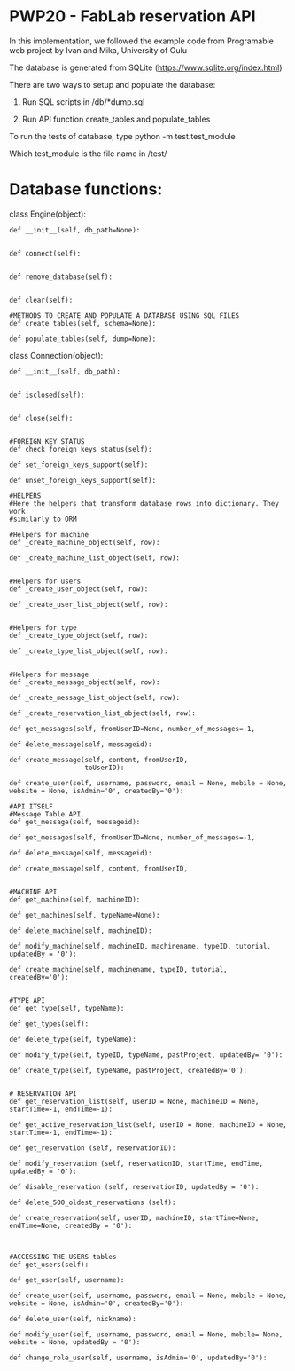 # PWP20 - FabLab reservation API
In this implementation, we followed the example code from Programable web project by Ivan and Mika, University of Oulu

The database is generated from SQLite (https://www.sqlite.org/index.html)

There are two ways to setup and populate the database:

1. Run SQL scripts in /db/*dump.sql 

2. Run API function create_tables and populate_tables

To run the tests of database, type 
python -m test.test_module

Which test_module is the file name in /test/

# Database functions:
class Engine(object):

    def __init__(self, db_path=None):


    def connect(self):


    def remove_database(self):


    def clear(self):

    #METHODS TO CREATE AND POPULATE A DATABASE USING SQL FILES
    def create_tables(self, schema=None):

    def populate_tables(self, dump=None):
 

class Connection(object):
    
    def __init__(self, db_path):


    def isclosed(self):


    def close(self):


    #FOREIGN KEY STATUS
    def check_foreign_keys_status(self):

    def set_foreign_keys_support(self):

    def unset_foreign_keys_support(self):

    #HELPERS
    #Here the helpers that transform database rows into dictionary. They work
    #similarly to ORM

    #Helpers for machine
    def _create_machine_object(self, row):

    def _create_machine_list_object(self, row):


    #Helpers for users
    def _create_user_object(self, row):

    def _create_user_list_object(self, row):


    #Helpers for type
    def _create_type_object(self, row):
        
    def _create_type_list_object(self, row):

        
    #Helpers for message
    def _create_message_object(self, row):

    def _create_message_list_object(self, row):
       
    def _create_reservation_list_object(self, row):

    def get_messages(self, fromUserID=None, number_of_messages=-1,

    def delete_message(self, messageid):

    def create_message(self, content, fromUserID,
                       toUserID):

    def create_user(self, username, password, email = None, mobile = None, website = None, isAdmin='0', createdBy='0'):

    #API ITSELF
    #Message Table API.
    def get_message(self, messageid):

    def get_messages(self, fromUserID=None, number_of_messages=-1,

    def delete_message(self, messageid):

    def create_message(self, content, fromUserID,        


    #MACHINE API
    def get_machine(self, machineID):
        
    def get_machines(self, typeName=None):
        
    def delete_machine(self, machineID):

    def modify_machine(self, machineID, machinename, typeID, tutorial, updatedBy = '0'):

    def create_machine(self, machinename, typeID, tutorial, createdBy='0'):
         

    #TYPE API
    def get_type(self, typeName):

    def get_types(self):

    def delete_type(self, typeName):
        
    def modify_type(self, typeID, typeName, pastProject, updatedBy= '0'):
       
    def create_type(self, typeName, pastProject, createdBy='0'):
        

    # RESERVATION API
    def get_reservation_list(self, userID = None, machineID = None, startTime=-1, endTime=-1):

    def get_active_reservation_list(self, userID = None, machineID = None, startTime=-1, endTime=-1):
        
    def get_reservation (self, reservationID):
        
    def modify_reservation (self, reservationID, startTime, endTime, updatedBy = '0'):
                
    def disable_reservation (self, reservationID, updatedBy = '0'):
            
    def delete_500_oldest_reservations (self):
        
    def create_reservation(self, userID, machineID, startTime=None, endTime=None, createdBy = '0'):
        

        
    #ACCESSING THE USERS tables
    def get_users(self):
        
    def get_user(self, username):

    def create_user(self, username, password, email = None, mobile = None, website = None, isAdmin='0', createdBy='0'):
        
    def delete_user(self, nickname):

    def modify_user(self, username, password, email = None, mobile= None, website = None, updatedBy = '0'):

    def change_role_user(self, username, isAdmin='0', updatedBy='0'):
  
# 
